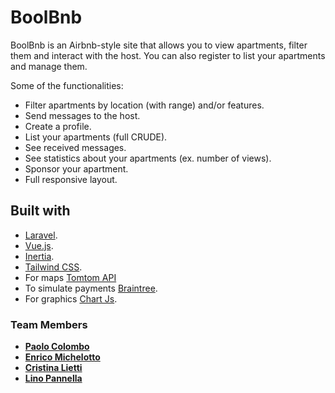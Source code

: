 # BoolBnb

BoolBnb is an Airbnb-style site that allows you to view apartments, filter them and interact with the host. You can also register to list your apartments and manage them.

Some of the functionalities:

- Filter apartments by location (with range) and/or features.
- Send messages to the host.
- Create a profile.
- List your apartments (full CRUDE).
- See received messages.
- See statistics about your apartments (ex. number of views).
- Sponsor your apartment.
- Full responsive layout.

## Built with

- [Laravel](https://laravel.com).
- [Vue.js](https://vuejs.org/).
- [Inertia](https://inertiajs.com/).
- [Tailwind CSS](https://tailwindcss.com/).
- For maps [Tomtom API](https://developer.tomtom.com/products/maps-api)
- To simulate payments [Braintree](https://developer.paypal.com/braintree/docs).
- For graphics [Chart Js](https://www.chartjs.org/).

### Team Members

- **[Paolo Colombo](https://github.com/clmb00)**
- **[Enrico Michelotto](https://github.com/ttom-eragiapreso)**
- **[Cristina Lietti](https://github.com/mlietti1)**
- **[Lino Pannella](https://github.com/pannellalino)**
